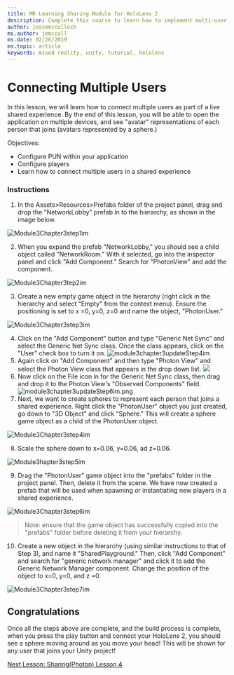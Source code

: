 ```yaml
---
title: MR Learning Sharing Module for HoloLens 2
description: Complete this course to learn how to implement multi-user shared experiences within a HoloLens 2 application.
author: jessemcculloch
ms.author: jemccull
ms.date: 02/26/2019
ms.topic: article
keywords: mixed reality, unity, tutorial, hololens
---
```


# **Connecting Multiple Users** 

In this lesson, we will learn how to connect multiple users as part of a live shared experience. By the end of this lesson, you will be able to open the application on multiple devices, and see "avatar" representations of each person that joins (avatars represented by a sphere.) 

Objectives:

- Configure PUN within your application
- Configure players
- Learn how to connect multiple users in a shared experience

### Instructions

1. In the Assets>Resources>Prefabs folder of the project panel, drag and drop the "NetworkLobby" prefab in to the hierarchy, as shown in the image below.


![Module3Chapter3step1im](images/module3chapter3step1im.PNG)

2. When you expand the prefab "NetworkLobby," you should see a child object called "NetworkRoom." With it selected, go into the inspector panel and click "Add Component." Search for "PhotonView" and add the component.

![Module3Chapter3tep2im](images/module3chapter3step2im.PNG)

3. Create a new empty game object in the hierarchy (right click in the hierarchy and select "Empty" from the context menu). Ensure the positioning is set to x =0, y=0, z=0 and name the object, "PhotonUser."

![Module3Chapter3step3im](images/module3chapter3step3im.PNG)

4. Click on the "Add Component" button and type "Generic Net Sync" and select the Generic Net Sync class. Once the class appears, click on the "User" check box to turn it on. ![module3chapter3updateStep4im](images/module3chapter3updateStep4im.png)
5. Again click on "Add Component" and then type "Photon View" and select the Photon View class that appears in the drop down list. ![](images/module3chapter3updateStep5im.png)
6. Now click on the File icon in for the Generic Net Sync class, then drag and drop it to the Photon View's "Observed Components" field. ![module3chapter3updateStep6im.png](images/module3chapter3updateStep6im.png) 
7. Next, we want to create spheres to represent each person that joins a shared experience. Right click the "PhotonUser" object you just created, go down to "3D Object" and click "Sphere." This will create a sphere game object as a child of the PhotonUser object.

![Module3Chapter3step4im](images/module3chapter3step4im.PNG)

8. Scale the sphere down to x=0.06, y=0.06, ad z=0.06.

![Module3hapter3step5im](images/module3chapter3step5im.PNG)

9. Drag the "PhotonUser" game object into the "prefabs" folder in the project panel. Then, delete it from the scene. We have now created a prefab that will be used when spawning or instantiating new players in a shared experience.

![Module3Chapter3step6im](images/module3chapter3step6im.PNG)

> Note: ensure that the game object has successfully copied into the "prefabs" folder before deleting it from your hierarchy.

10. Create a new object in the hierarchy (using similar instructions to that of Step 3), and name it "SharedPlayground." Then, click "Add Component" and search for "generic network manager" and click it to add the Generic Network Manager component. Change the position of the object to x=0, y=0, and z =0.

![Module3Chapter3step7im](images/module3chapter3step7im.PNG)


## Congratulations

Once all the steps above are complete, and the build process is complete, when you press the play button and connect your HoloLens 2, you should see a sphere moving around as you move your head! This will be shown for any user that joins your Unity project!

[Next Lesson: Sharing(Photon) Lesson 4](mrlearning-sharing(photon)-ch4.md)

